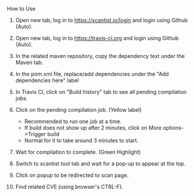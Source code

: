 How to Use

1.  Open new tab, log in to https://scantist.io/login and login using Github (Auto).
2.  Open new tab, log in to https://travis-ci.org and login using Github (Auto).
3.  In the related maven repository, copy the dependency text under the Maven tab.
4.  In the pom.xml file, replace/add dependencies under the "Add dependencies here" label
5.  In Travis Cl, click on "Build history" tab to see all pending compilation jobs.
6.  Click on the pending compilation job. (Yellow label)

      - Recommended to run one job at a time.
      - If build does not show up after 2 minutes, click on More options->Trigger build
      - Normal for it to take around 3 minutes to start.
  
7.  Wait for compilation to complete. (Green Highlight)
8.  Switch to scantist tool tab and wait for a pop-up to appear at the top.
9.  Click on popup to be redirected to scan page.
10. Find related CVE (using browser's CTRL-F).
